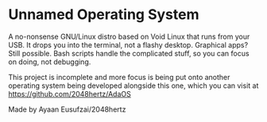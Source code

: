 # Unnamed Operating System
A no-nonsense GNU/Linux distro based on Void Linux that runs from your USB. It drops you into the terminal, not a flashy desktop. Graphical apps? Still possible. Bash scripts handle the complicated stuff, so you can focus on doing, not debugging.

This project is incomplete and more focus is being put onto another operating system being developed alongside this one, which you can visit at https://github.com/2048hertz/AdaOS

Made by Ayaan Eusufzai/2048hertz
